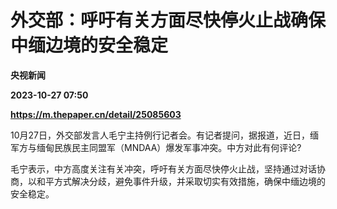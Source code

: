 # 外交部：呼吁有关方面尽快停火止战确保中缅边境的安全稳定
**央视新闻**

**2023-10-27 07:50**

**https://m.thepaper.cn/detail/25085603**

10月27日，外交部发言人毛宁主持例行记者会。有记者提问，据报道，近日，缅军方与缅甸民族民主同盟军（MNDAA）爆发军事冲突。中方对此有何评论?

毛宁表示，中方高度关注有关冲突，呼吁有关方面尽快停火止战，坚持通过对话协商，以和平方式解决分歧，避免事件升级，并采取切实有效措施，确保中缅边境的安全稳定。